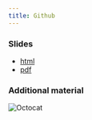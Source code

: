```yaml
---
title: Github
---
```


### Slides

* [html](../slides/04-github.html)
* [pdf](../slides/04-github.pdf)


### Additional material

![Octocat](./fig/Octocat.png)
